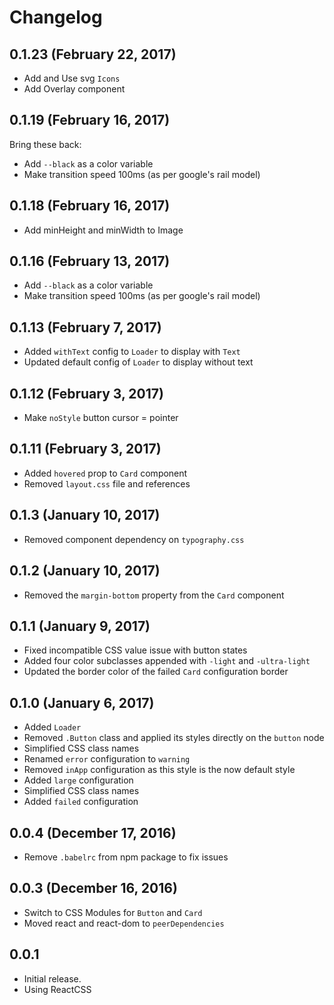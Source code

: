 # Changelog

## 0.1.23 (February 22, 2017)

- Add and Use svg `Icons`
- Add Overlay component

## 0.1.19 (February 16, 2017)

Bring these back:

- Add `--black` as a color variable
- Make transition speed 100ms (as per google's rail model)

## 0.1.18 (February 16, 2017)

- Add minHeight and minWidth to Image

## 0.1.16 (February 13, 2017)

- Add `--black` as a color variable
- Make transition speed 100ms (as per google's rail model)

## 0.1.13 (February 7, 2017)

- Added `withText` config to `Loader` to display with `Text`
- Updated default config of `Loader` to display without text

## 0.1.12 (February 3, 2017)

- Make `noStyle` button cursor = pointer

## 0.1.11 (February 3, 2017)

- Added `hovered` prop to `Card` component
- Removed `layout.css` file and references

## 0.1.3 (January 10, 2017)

- Removed component dependency on `typography.css`

## 0.1.2 (January 10, 2017)

- Removed the `margin-bottom` property from the `Card` component

## 0.1.1 (January 9, 2017)

- Fixed incompatible CSS value issue with button states
- Added four color subclasses appended with `-light` and `-ultra-light`
- Updated the border color of the failed `Card` configuration border

## 0.1.0 (January 6, 2017)

- Added `Loader`
- Removed `.Button` class and applied its styles directly on the `button` node
- Simplified CSS class names
- Renamed `error` configuration to `warning`
- Removed `inApp` configuration as this style is the now default style
- Added `large` configuration
- Simplified CSS class names
- Added `failed` configuration

## 0.0.4 (December 17, 2016)

- Remove `.babelrc` from npm package to fix issues

## 0.0.3 (December 16, 2016)

- Switch to CSS Modules for `Button` and `Card`
- Moved react and react-dom to `peerDependencies`

## 0.0.1

- Initial release.
- Using ReactCSS
